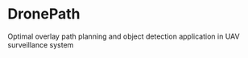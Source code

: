 # DronePath
Optimal overlay path planning and object detection application in UAV surveillance system
